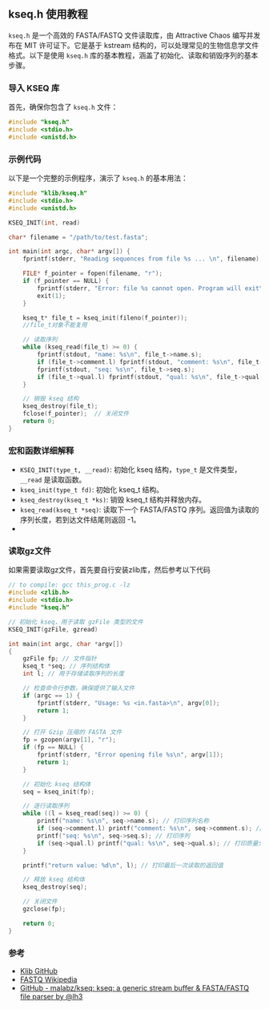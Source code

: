## kseq.h 使用教程

`kseq.h` 是一个高效的 FASTA/FASTQ 文件读取库，由 Attractive Chaos 编写并发布在 MIT 许可证下。它是基于 kstream 结构的，可以处理常见的生物信息学文件格式。以下是使用 `kseq.h` 库的基本教程，涵盖了初始化、读取和销毁序列的基本步骤。

### 导入 KSEQ 库

首先，确保你包含了 `kseq.h` 文件：

```c
#include "kseq.h"
#include <stdio.h>
#include <unistd.h>
```

### 示例代码

以下是一个完整的示例程序，演示了 `kseq.h` 的基本用法：

```c
#include "klib/kseq.h"
#include <stdio.h>
#include <unistd.h>

KSEQ_INIT(int, read)

char* filename = "/path/to/test.fasta";

int main(int argc, char* argv[]) {
    fprintf(stderr, "Reading sequences from file %s ... \n", filename);

    FILE* f_pointer = fopen(filename, "r");
    if (f_pointer == NULL) {
        fprintf(stderr, "Error: file %s cannot open. Program will exit\n", filename);
        exit(1);
    }

    kseq_t* file_t = kseq_init(fileno(f_pointer));
    //file_t对象不能复用

    // 读取序列
    while (kseq_read(file_t) >= 0) {
        fprintf(stdout, "name: %s\n", file_t->name.s);
        if (file_t->comment.l) fprintf(stdout, "comment: %s\n", file_t->comment.s);
        fprintf(stdout, "seq: %s\n", file_t->seq.s);
        if (file_t->qual.l) fprintf(stdout, "qual: %s\n", file_t->qual.s);
    }

    // 销毁 kseq 结构
    kseq_destroy(file_t);
    fclose(f_pointer);  // 关闭文件
    return 0;
}
```
### 宏和函数详细解释

- `KSEQ_INIT(type_t, __read)`: 初始化 kseq 结构，`type_t` 是文件类型，`__read` 是读取函数。
- `kseq_init(type_t fd)`: 初始化 kseq_t 结构。
- `kseq_destroy(kseq_t *ks)`: 销毁 kseq_t 结构并释放内存。
- `kseq_read(kseq_t *seq)`: 读取下一个 FASTA/FASTQ 序列。返回值为读取的序列长度，若到达文件结尾则返回 -1。
-
### 读取gz文件
如果需要读取gz文件，首先要自行安装zlib库，然后参考以下代码
~~~c
// to compile: gcc this_prog.c -lz
#include <zlib.h>
#include <stdio.h>
#include "kseq.h"

// 初始化 kseq，用于读取 gzFile 类型的文件
KSEQ_INIT(gzFile, gzread)

int main(int argc, char *argv[])
{
    gzFile fp; // 文件指针
    kseq_t *seq; // 序列结构体
    int l; // 用于存储读取序列的长度

    // 检查命令行参数，确保提供了输入文件
    if (argc == 1) {
        fprintf(stderr, "Usage: %s <in.fasta>\n", argv[0]);
        return 1;
    }

    // 打开 Gzip 压缩的 FASTA 文件
    fp = gzopen(argv[1], "r");
    if (fp == NULL) {
        fprintf(stderr, "Error opening file %s\n", argv[1]);
        return 1;
    }

    // 初始化 kseq 结构体
    seq = kseq_init(fp);

    // 逐行读取序列
    while ((l = kseq_read(seq)) >= 0) {
        printf("name: %s\n", seq->name.s); // 打印序列名称
        if (seq->comment.l) printf("comment: %s\n", seq->comment.s); // 打印序列注释（如果存在）
        printf("seq: %s\n", seq->seq.s); // 打印序列
        if (seq->qual.l) printf("qual: %s\n", seq->qual.s); // 打印质量分数（如果存在）
    }

    printf("return value: %d\n", l); // 打印最后一次读取的返回值

    // 释放 kseq 结构体
    kseq_destroy(seq);

    // 关闭文件
    gzclose(fp);

    return 0;
}

~~~
### 参考

- [Klib GitHub](https://github.com/attractivechaos/klib)
- [FASTQ Wikipedia](https://en.wikipedia.org/wiki/FASTQ_format)
- [GitHub - malabz/kseq: kseq: a generic stream buffer & FASTA/FASTQ file parser by @lh3](https://github.com/malabz/kseq)